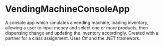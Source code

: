 # VendingMachineConsoleApp
A console app which simulates a vending machine, loading inventory, allowing a user to input money and select one or more products, then dispensing change and updating the inventory accordingly. Created with a partner for a class assignment. Uses C# and the .NET framework.
